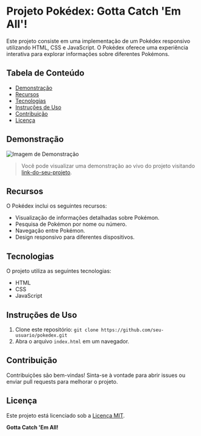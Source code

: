 # Projeto Pokédex: Gotta Catch 'Em All'!
<!--- 
    João Paulo Oliveira
    JpOliveira
    Ciência da Computação
    Web Developer
    Desenvolvedor Web
    desenvolvedor java
    full stack
    UFPA
--->

Este projeto consiste em uma implementação de um Pokédex responsivo utilizando HTML, CSS e JavaScript. O Pokédex oferece uma experiência interativa para explorar informações sobre diferentes Pokémons.

## Tabela de Conteúdo

- [Demonstração](#demonstração)
- [Recursos](#recursos)
- [Tecnologias](#tecnologias)
- [Instruções de Uso](#instruções-de-uso)
- [Contribuição](#contribuição)
- [Licença](#licença)

## Demonstração
![Imagem de Demonstração](https://github.com/Jp0liveira/Pokedex/assets/106454449/397b10e5-8324-4680-9deb-0ff3c7e7e165)

> Você pode visualizar uma demonstração ao vivo do projeto visitando [link-do-seu-projeto](https://jp0liveira.github.io/Pokedex/).

## Recursos

O Pokédex inclui os seguintes recursos:

- Visualização de informações detalhadas sobre Pokémon.
- Pesquisa de Pokémon por nome ou número.
- Navegação entre Pokémon.
- Design responsivo para diferentes dispositivos.

## Tecnologias

O projeto utiliza as seguintes tecnologias:

- HTML
- CSS
- JavaScript

## Instruções de Uso

1. Clone este repositório: `git clone https://github.com/seu-usuario/pokedex.git`
2. Abra o arquivo `index.html` em um navegador.

## Contribuição

Contribuições são bem-vindas! Sinta-se à vontade para abrir issues ou enviar pull requests para melhorar o projeto.

## Licença

Este projeto está licenciado sob a [Licença MIT](LICENSE).

**Gotta Catch 'Em All!**
